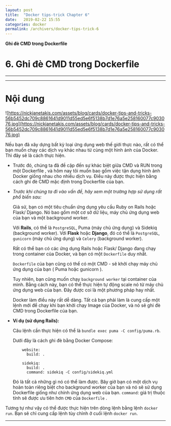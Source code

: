 ```yaml
---
layout: post
title:  "Docker tips-trick Chapter 6"
date:   2019-02-22 15:55
categories: docker
permalink: /archivers/docker-tips-trick-6
---
```


**Ghi đè CMD trong Dockerfile**

# 6. Ghi đè CMD trong Dockerfile

____
____

# <a name="content">Nội dung</a>

![https://nickjanetakis.com/assets/blog/cards/docker-tips-and-tricks-56b5452dc709c8861641d9011d55ed5e6f5138b7d1e76a5e258160077c903076.jpg](https://nickjanetakis.com/assets/blog/cards/docker-tips-and-tricks-56b5452dc709c8861641d9011d55ed5e6f5138b7d1e76a5e258160077c903076.jpg)

Nếu bạn đã xây dựng bất kỳ loại ứng dụng web thế giới thực nào, rất có thể bạn muốn chạy các dịch vụ khác nhau từ cùng một hình ảnh của Docker. Thì đây sẽ là cách thực hiện.

- Trước đó, chúng ta đã đề cập đến sự khác biệt giữa CMD và RUN trong một Dockerfile , và hôm nay tôi muốn bao gồm việc tận dụng hình ảnh Docker giống nhau cho nhiều dịch vụ. Điều này được thực hiện bằng cách ghi đè CMD mặc định trong Dockerfile của bạn.

- *Trước khi chúng ta đi vào vấn đề, hãy xem một trường hợp sử dụng rất phổ biến sau:*

    Giả sử, bạn có một tiêu chuẩn ứng dụng yêu cầu Ruby on Rails hoặc Flask/ Django. Nó bao gồm một cơ sở dữ liệu, máy chủ ứng dụng web của bạn và một background worker.

    Với **Rails**, có thể là `PostgreSQL`, Puma (máy chủ ứng dụng) và Sidekiq (background worker).
    Với **Flask** hoặc **Django**, đó có thể là `PostgreSQL`, `gunicorn` (máy chủ ứng dụng) và `Celery` (background worker).

    Rất có thể bạn có các ứng dụng Rails hoặc Flask/ Django đang chạy trong container của Docker, và bạn có một `Dockerfile` duy nhất.

    `Dockerfile` của bạn cũng có thể có một CMD - sẽ khởi chạy máy chủ ứng dụng của bạn ( Puma hoặc gunicorn ).
    
    Tuy nhiên, bạn cũng muốn chạy `background worker` tại container của mình. Bằng cách này, bạn có thể thực hiện tự động scale nó từ máy chủ ứng dụng web của bạn. Đây được coi là một phương pháp hay nhất.

    Docker làm điều này rất dễ dàng. Tất cả bạn phải làm là cung cấp một lệnh mới để chạy khi bạn khởi chạy Image của Docker, và nó sẽ ghi đè CMD trong Dockerfile của bạn.

- **Ví dụ (sử dụng Rails):**

    Câu lệnh cần thực hiện có thể là `bundle exec puma -C config/puma.rb`.

    Dưới đây là cách ghi đè bằng Docker Compose:

          website:
            build: .

          sidekiq:
            build: .
            command: sidekiq -C config/sidekiq.yml

    Đó là tất cả những gì nó có thể làm được. Bây giờ bạn có một dịch vụ hoàn toàn riêng biệt cho background worker của bạn và nó sẽ sử dụng Dockerfile giống như chính ứng dụng web của bạn. `command`: giá trị thuộc tính sẽ được ưu tiên hơn `CMD` của `Dockerfile` .

Tương tự như vậy có thể được thực hiện trên dòng lệnh bằng lệnh `docker run`. Bạn sẽ chỉ cung cấp lệnh tùy chỉnh ở cuối lệnh `docker run`. 

____

